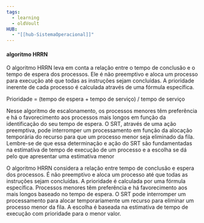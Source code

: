```yaml
---
tags:
  - learning
  - oldVoult
HUB:
  - "[[hub-SistemaOperacional]]"
---
```

#### algoritmo HRRN 

O algoritmo HRRN leva em conta a relação entre o tempo de conclusão e o tempo de espera dos processos. Ele é não preemptivo e aloca um processo para execução até que todas as instruções sejam concluídas. A prioridade inerente de cada processo é calculada através de uma fórmula específica.

Prioridade = (tempo de espera + tempo de serviço) / tempo de serviço

Nesse algoritmo de escalonamento, os processos menores têm preferência e há o favorecimento aos processos mais longos em função da identificação do seu tempo de espera.
O SRT, através de uma ação preemptiva, pode interromper um processamento em função da alocação temporária do recurso para que um processo menor seja eliminado da fila. Lembre-se de que essa determinação e ação do SRT são fundamentadas na estimativa de tempo de execução de um processo e a escolha se dá pelo que apresentar uma estimativa menor


O algoritmo HRRN considera a relação entre tempo de conclusão e espera dos processos. É não preemptivo e aloca um processo até que todas as instruções sejam concluídas. A prioridade é calculada por uma fórmula específica. Processos menores têm preferência e há favorecimento aos mais longos baseado no tempo de espera. O SRT pode interromper um processamento para alocar temporariamente um recurso para eliminar um processo menor da fila. A escolha é baseada na estimativa de tempo de execução com prioridade para o menor valor.